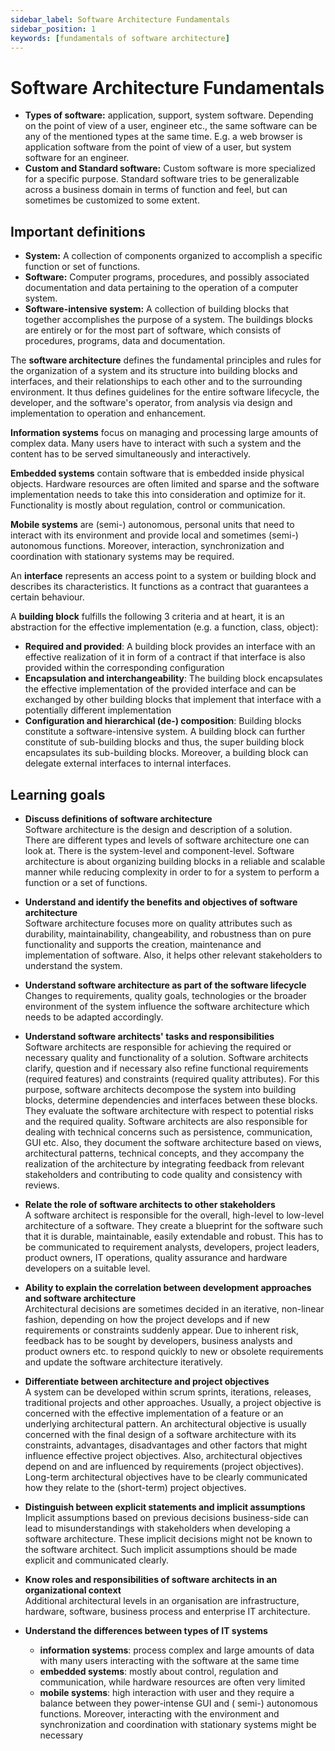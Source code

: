 ```yaml
---
sidebar_label: Software Architecture Fundamentals
sidebar_position: 1
keywords: [fundamentals of software architecture]
---
```


# Software Architecture Fundamentals

- **Types of software:** application, support, system software. Depending on the point of view of a user, engineer etc.,
  the same software can be any of the mentioned types at the same time. E.g. a web browser is application software from
  the point of view of a user, but system software for an engineer.
- **Custom and Standard software:** Custom software is more specialized for a specific purpose. Standard software tries
  to be generalizable across a business domain in terms of function and feel, but can sometimes be customized to some
  extent.

## Important definitions

- **System:** A collection of components organized to accomplish a specific function or set of functions.
- **Software:** Computer programs, procedures, and possibly associated documentation and data pertaining to the
  operation of a computer system.
- **Software-intensive system:** A collection of building blocks that together accomplishes the purpose of a system. The
  buildings blocks are entirely or for the most part of software, which consists of procedures, programs, data and
  documentation.

The **software architecture** defines the fundamental principles and rules for the organization of a system and its
structure into building blocks and interfaces, and their relationships to each other and to the surrounding environment.
It thus defines guidelines for the entire software lifecycle, the developer, and the software's operator, from analysis
via design and implementation to operation and enhancement.

**Information systems** focus on managing and processing large amounts of complex data. Many users have to interact with
such a system and the content has to be served simultaneously and interactively.

**Embedded systems** contain software that is embedded inside physical objects. Hardware resources are often limited and
sparse and the software implementation needs to take this into consideration and optimize for it. Functionality is
mostly about regulation, control or communication.

**Mobile systems** are (semi-) autonomous, personal units that need to interact with its environment and provide local
and sometimes (semi-) autonomous functions. Moreover, interaction, synchronization and coordination with stationary
systems may be required.

An **interface** represents an access point to a system or building block and describes its characteristics. It
functions as a contract that guarantees a certain behaviour.

A **building block** fulfills the following 3 criteria and at heart, it is an abstraction for the effective
implementation (e.g. a function, class, object):

- **Required and provided**: A building block provides an interface with an effective realization of it in form of a
  contract if that interface is also provided within the corresponding configuration
- **Encapsulation and interchangeability**: The building block encapsulates the effective implementation of the provided
  interface and can be exchanged by other building blocks that implement that interface with a potentially different
  implementation
- **Configuration and hierarchical (de-) composition**: Building blocks constitute a software-intensive system. A
  building block can further constitute of sub-building blocks and thus, the super building block encapsulates its
  sub-building blocks. Moreover, a building block can delegate external interfaces to internal interfaces.

## Learning goals

- **Discuss definitions of software architecture**  
  Software architecture is the design and description of a solution.  
  There are different types and levels of software architecture one can look at. There is the system-level and
  component-level. Software architecture is about organizing building blocks in a reliable and scalable manner while
  reducing complexity in order to for a system to perform a function or a set of functions.

- **Understand and identify the benefits and objectives of software architecture**  
  Software architecture focuses more on quality attributes such as durability, maintainability, changeability, and
  robustness than on pure functionality and supports the creation, maintenance and implementation of software. Also, it
  helps other relevant stakeholders to understand the system.

- **Understand software architecture as part of the software lifecycle**  
  Changes to requirements, quality goals, technologies or the broader environment of the system influence the software
  architecture which needs to be adapted accordingly.

- **Understand software architects' tasks and responsibilities**  
  Software architects are responsible for achieving the required or necessary quality and functionality of a solution.
  Software architects clarify, question and if necessary also refine functional requirements (required features) and
  constraints (required quality attributes). For this purpose, software architects decompose the system into building
  blocks, determine dependencies and interfaces between these blocks. They evaluate the software architecture with
  respect to potential risks and the required quality. Software architects are also responsible for dealing with
  technical concerns such as persistence, communication, GUI etc. Also, they document the software architecture based on
  views, architectural patterns, technical concepts, and they accompany the realization of the architecture by
  integrating feedback from relevant stakeholders and contributing to code quality and consistency with reviews.

- **Relate the role of software architects to other stakeholders**  
  A software architect is responsible for the overall, high-level to low-level architecture of a software. They create a
  blueprint for the software such that it is durable, maintainable, easily extendable and robust. This has to be
  communicated to requirement analysts, developers, project leaders, product owners, IT operations, quality assurance
  and hardware developers on a suitable level.

- **Ability to explain the correlation between development approaches and software architecture**  
  Architectural decisions are sometimes decided in an iterative, non-linear fashion, depending on how the project
  develops and if new requirements or constraints suddenly appear. Due to inherent risk, feedback has to be sought by
  developers, business analysts and product owners etc. to respond quickly to new or obsolete requirements and update
  the software architecture iteratively.

- **Differentiate between architecture and project objectives**  
  A system can be developed within scrum sprints, iterations, releases, traditional projects and other approaches.
  Usually, a project objective is concerned with the effective implementation of a feature or an underlying
  architectural pattern. An architectural objective is usually concerned with the final design of a software
  architecture with its constraints, advantages, disadvantages and other factors that might influence effective project
  objectives. Also, architectural objectives depend on and are influenced by requirements (project objectives).
  Long-term architectural objectives have to be clearly communicated how they relate to the (short-term) project
  objectives.

- **Distinguish between explicit statements and implicit assumptions**  
  Implicit assumptions based on previous decisions business-side can lead to misunderstandings with stakeholders when
  developing a software architecture. These implicit decisions might not be known to the software architect. Such
  implicit assumptions should be made explicit and communicated clearly.


- **Know roles and responsibilities of software architects in an organizational context**  
  Additional architectural levels in an organisation are infrastructure, hardware, software, business process and
  enterprise IT architecture.

- **Understand the differences between types of IT systems**
    - **information systems**: process complex and large amounts of data with many users interacting with the software
      at the same time
    - **embedded systems**: mostly about control, regulation and communication, while hardware resources are often very
      limited
    - **mobile systems**: high interaction with user and they require a balance between they power-intense GUI and (
      semi-) autonomous functions. Moreover, interacting with the environment and synchronization and coordination with
      stationary systems might be necessary
